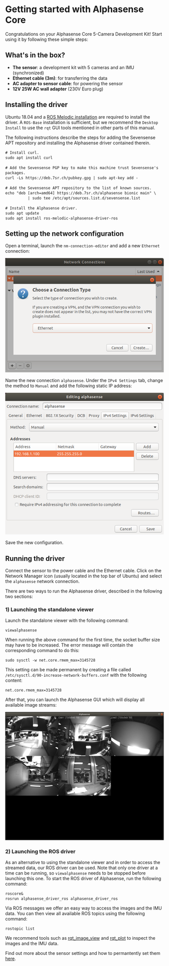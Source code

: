 # Getting started with Alphasense Core

Congratulations on your Alphasense Core 5-Camera Development Kit!  Start using
it by following these simple steps:

## What's in the box?

- **The sensor**: a development kit with 5 cameras and an IMU (synchronized)
- **Ethernet cable (3m)**: for transferring the data
- **AC adapter to sensor cable**: for powering the sensor
- **12V 25W AC wall adapter** (230V Euro plug)

## Installing the driver

Ubuntu 18.04 and a [ROS Melodic
installation](http://wiki.ros.org/melodic/Installation/Ubuntu) are required to
install the driver.  A `ROS-Base` installation is sufficient, but we recommend
the `Desktop Install` to use the `rqt` GUI tools mentioned in other parts of
this manual.

The following instructions describe the steps for adding the Sevensense APT
repository and installing the Alphasense driver contained therein.

```
# Install curl.
sudo apt install curl

# Add the Sevensense PGP key to make this machine trust Sevensense's packages.
curl -Ls https://deb.7sr.ch/pubkey.gpg | sudo apt-key add -

# Add the Sevensense APT repository to the list of known sources.
echo "deb [arch=amd64] https://deb.7sr.ch/alphasense bionic main" \
          | sudo tee /etc/apt/sources.list.d/sevensense.list

# Install the Alphasense driver.
sudo apt update
sudo apt install ros-melodic-alphasense-driver-ros
```

## Setting up the network configuration

Open a terminal, launch the `nm-connection-editor` and add a new `Ethernet` connection:

![nm_connection_editor](/images/nm_connection_editor.png)

Name the new connection `alphasense`. Under the `IPv4 Settings` tab, change the
method to `Manual` and add the following static IP address:

![ip_settings](/images/alphasense_ip_setting.png)

Save the new configuration.

## Running the driver

Connect the sensor to the power cable and the Ethernet cable.  Click on the
Network Manager icon (usually located in the top bar of Ubuntu) and select the
`alphasense` network connection.

There are two ways to run the Alphasense driver, described in the following two
sections:

### 1) Launching the standalone viewer

Launch the standalone viewer with the following command:

```
viewalphasense
```

When running the above command for the first time, the socket buffer size may
have to be increased.  The error message will contain the corresponding command
to do this:

```
sudo sysctl -w net.core.rmem_max=3145728
```


This setting can be made permanent by creating a file called
`/etc/sysctl.d/90-increase-network-buffers.conf` with the following content:

```
net.core.rmem_max=3145728
```

After that, you can launch the Alphasense GUI which will display all available
image streams:

![viewalphasense](/images/viewer.png)

### 2) Launching the ROS driver

As an alternative to using the standalone viewer and in order to access the
streamed data, our ROS driver can be used.  Note that only one driver at a time
can be running, so `viewalphasense` needs to be stopped before launching this
one.  To start the ROS driver of Alphasense, run the following command:

```
roscore&
rosrun alphasense_driver_ros alphasense_driver_ros
```

Via ROS messages we offer an easy way to access the images and the IMU data.
You can then view all available ROS topics using the following command:

```
rostopic list
```

We recommend tools such as [rqt_image_view](http://wiki.ros.org/rqt_image_view)
and [rqt_plot](http://wiki.ros.org/rqt_plot) to inspect the images and the IMU
data.

Find out more about the sensor settings and how to permantently set them
[here](/pages/sensor_settings.md).
